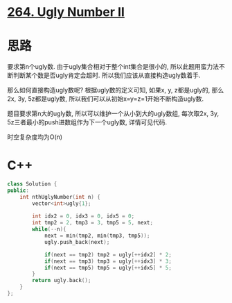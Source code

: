 # [264. Ugly Number II](https://leetcode.com/problems/ugly-number-ii/)
# 思路
要求第n个ugly数. 由于ugly集合相对于整个int集合是很小的, 所以此题用蛮力法不断判断某个数是否ugly肯定会超时. 所以我们应该从直接构造ugly数着手.

那么如何直接构造ugly数呢? 根据ugly数的定义可知, 如果x, y, z都是ugly的, 那么2x, 3y, 5z都是ugly数, 所以我们可以从初始x=y=z=1开始不断构造ugly数.

题目要求第n大的ugly数, 所以可以维护一个从小到大的ugly数组, 每次取2x, 3y, 5z三者最小的push进数组作为下一个ugly数, 详情可见代码. 

时空复杂度均为O(n)

# C++
``` C++
class Solution {
public:
    int nthUglyNumber(int n) {
        vector<int>ugly{1};
        
        int idx2 = 0, idx3 = 0, idx5 = 0;
        int tmp2 = 2, tmp3 = 3, tmp5 = 5, next;
        while(--n){
            next = min(tmp2, min(tmp3, tmp5));
            ugly.push_back(next);

            if(next == tmp2) tmp2 = ugly[++idx2] * 2;
            if(next == tmp3) tmp3 = ugly[++idx3] * 3;
            if(next == tmp5) tmp5 = ugly[++idx5] * 5;
        }
        return ugly.back();
    }
};
```
